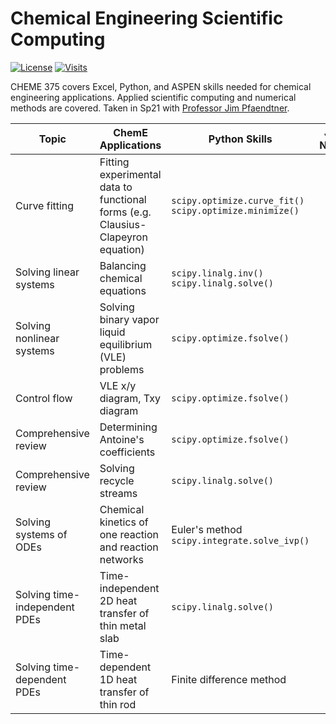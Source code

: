 # Chemical Engineering Scientific Computing

[![License](https://img.shields.io/github/license/tengjuilin/cheme-sci-computing)](https://creativecommons.org/licenses/by/4.0/)
[![Visits](https://hits.seeyoufarm.com/api/count/incr/badge.svg?url=https%3A%2F%2Fgithub.com%2Ftengjuilin%2Fcheme-sci-computing&count_bg=%233D6AC8&title_bg=%23555555&icon=&icon_color=%23E7E7E7&title=Visits+%28daily%2Ftotal%29&edge_flat=false)](https://hits.seeyoufarm.com)

CHEME 375 covers Excel, Python, and ASPEN skills needed for chemical engineering applications. Applied scientific computing and numerical methods are covered. Taken in Sp21 with [Professor Jim Pfaendtner](https://www.cheme.washington.edu/facultyfinder/jim-pfaendtner).

|Topic|ChemE Applications|Python Skills|Jupyter <br/> Notebook|Online|
|-|-|-|:-:|:-:|
|Curve fitting|Fitting experimental data to functional forms (e.g. Clausius-Clapeyron equation)|`scipy.optimize.curve_fit()` <br/> `scipy.optimize.minimize()`|[ipynb](curve-fitting.ipynb)|[html](http://polarize.pw/equation-sheets/cheme375/curve-fitting.html)|
|Solving linear systems|Balancing chemical equations|`scipy.linalg.inv()` <br/> `scipy.linalg.solve()`|[ipynb](solving-linear-systems.ipynb)|[html](http://polarize.pw/equation-sheets/cheme375/solving-linear-systems.html)|
|Solving nonlinear systems|Solving binary vapor liquid equilibrium (VLE) problems|`scipy.optimize.fsolve()`|[ipynb](solving-nonlinear-systems.ipynb)|[html](http://polarize.pw/equation-sheets/cheme375/solving-nonlinear-systems.html)|
|Control flow|VLE x/y diagram, Txy diagram|`scipy.optimize.fsolve()`|[ipynb](control-flow.ipynb)|[html](http://polarize.pw/equation-sheets/cheme375/control-flow.html)|
|Comprehensive review|Determining Antoine's coefficients|`scipy.optimize.fsolve()`|[ipynb](review-nonlinear-system-control-flow-curve-fitting.ipynb)|[html](http://polarize.pw/equation-sheets/cheme375/review-nonlinear-system-control-flow-curve-fitting.html)|
|Comprehensive review|Solving recycle streams|`scipy.linalg.solve()`|[ipynb](review-linear-system-control-flow.ipynb)|[html](http://polarize.pw/equation-sheets/cheme375/review-linear-system-control-flow.html)|
|Solving systems of ODEs|Chemical kinetics of one reaction and reaction networks|Euler's method <br/>`scipy.integrate.solve_ivp()`|[ipynb](solving-ode-systems.ipynb)|[html](http://polarize.pw/equation-sheets/cheme375/solving-ode-systems.html)|
|Solving time-independent PDEs|Time-independent 2D heat transfer of thin metal slab|`scipy.linalg.solve()`|[ipynb](solving-time-independent-pdes.ipynb)|[html](http://polarize.pw/equation-sheets/cheme375/solving-time-independent-pdes.html)|
|Solving time-dependent PDEs|Time-dependent 1D heat transfer of thin rod|Finite difference method|[ipynb](solving-time-dependent-pdes.ipynb)|[html](http://polarize.pw/equation-sheets/cheme375/solving-time-dependent-pdes.html)|
